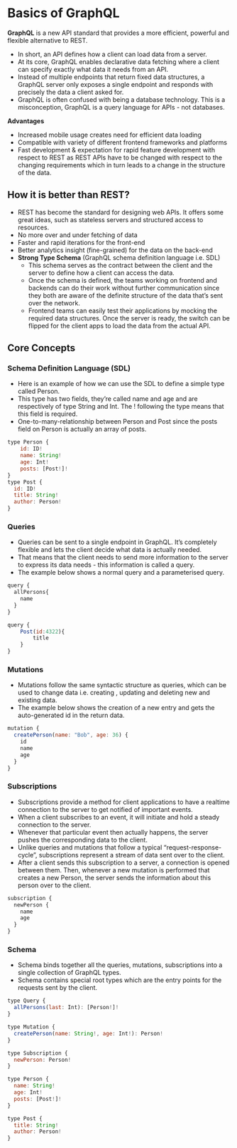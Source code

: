 # Basics of GraphQL

**GraphQL** is a new API standard that provides a more efficient, powerful and flexible alternative to REST.

- In short, an API defines how a client can load data from a server.
- At its core, GraphQL enables declarative data fetching where a client can specify exactly what data it needs from an API.
- Instead of multiple endpoints that return fixed data structures, a GraphQL server only exposes a single endpoint and responds with precisely the data a client asked for.
- GraphQL is often confused with being a database technology. This is a misconception, GraphQL is a query language for APIs - not databases.

**Advantages**

- Increased mobile usage creates need for efficient data loading
- Compatible with variety of different frontend frameworks and platforms
- Fast development & expectation for rapid feature development with respect to REST as REST APIs have to be changed with respect to the changing requirements which in turn leads to a change in the structure of the data.

## How it is better than REST?

- REST has become the standard for designing web APIs. It offers some great ideas, such as stateless servers and structured access to resources.
- No more over and under fetching of data
- Faster and rapid iterations for the front-end
- Better analytics insight (fine-grained) for the data on the back-end
- **Strong Type Schema** (GraphQL schema definition language i.e. SDL)
  - This schema serves as the contract between the client and the server to define how a client can access the data.
  - Once the schema is defined, the teams working on frontend and backends can do their work without further communication since they both are aware of the definite structure of the data that’s sent over the network.
  - Frontend teams can easily test their applications by mocking the required data structures. Once the server is ready, the switch can be flipped for the client apps to load the data from the actual API.

## Core Concepts

### Schema Definition Language (SDL)

- Here is an example of how we can use the SDL to define a simple type called Person.
- This type has two fields, they’re called name and age and are respectively of type String and Int. The ! following the type means that this field is required.
- One-to-many-relationship between Person and Post since the posts field on Person is actually an array of posts.

```js
type Person {
    id: ID!
    name: String!
    age: Int!
    posts: [Post!]!
}
type Post {
  id: ID!
  title: String!
  author: Person!
}
```

### Queries

- Queries can be sent to a single endpoint in GraphQL. It’s completely flexible and lets the client decide what data is actually needed.
- That means that the client needs to send more information to the server to express its data needs - this information is called a query.
- The example below shows a normal query and a parameterised query.

```js
query {
  allPersons{
    name
  }
}

query {
    Post(id:4322){
        title
    }
}
```

### Mutations

- Mutations follow the same syntactic structure as queries, which can be used to change data i.e. creating , updating and deleting new and existing data.
- The example below shows the creation of a new entry and gets the auto-generated id in the return data.

```js
mutation {
  createPerson(name: "Bob", age: 36) {
    id
    name
    age
  }
}
```

### Subscriptions

- Subscriptions provide a method for client applications to have a realtime connection to the server to get notified of important events.
- When a client subscribes to an event, it will initiate and hold a steady connection to the server.
- Whenever that particular event then actually happens, the server pushes the corresponding data to the client.
- Unlike queries and mutations that follow a typical “request-response-cycle”, subscriptions represent a stream of data sent over to the client.
- After a client sends this subscription to a server, a connection is opened between them. Then, whenever a new mutation is performed that creates a new Person, the server sends the information about this person over to the client.

```js
subscription {
  newPerson {
    name
    age
  }
}
```

### Schema

- Schema binds together all the queries, mutations, subscriptions into a single collection of GraphQL types.
- Schema contains special root types which are the entry points for the requests sent by the client.

```js
type Query {
  allPersons(last: Int): [Person!]!
}

type Mutation {
  createPerson(name: String!, age: Int!): Person!
}

type Subscription {
  newPerson: Person!
}

type Person {
  name: String!
  age: Int!
  posts: [Post!]!
}

type Post {
  title: String!
  author: Person!
}
```
